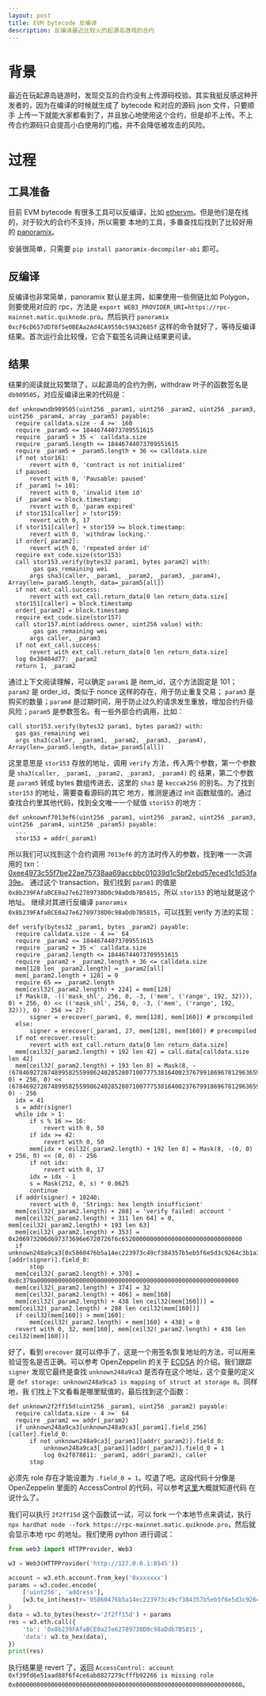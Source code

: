 ```yaml
---
layout: post
title: EVM bytecode 反编译
description: 反编译最近比较火的起源岛游戏的合约
---
```


# 背景

最近在玩起源岛链游时，发现交互的合约没有上传源码校验。其实我挺反感这种开发者的，因为在编译的时候就生成了 bytecode 和对应的源码 json 文件，只要顺手
上传一下就能大家都看到了，并且放心地使用这个合约，但是却不上传。不上传合约源码只会提高小白使用的门槛，并不会降低被攻击的风险。

# 过程

## 工具准备

目前 EVM bytecode 有很多工具可以反编译，比如 [ethervm](https://ethervm.io/decompile)。但是他们是在线的，对于较大的合约不支持，所以需要
本地的工具，多番查找后找到了比较好用的 [panoramix](https://github.com/palkeo/panoramix)。

安装很简单，只需要 `pip install panoramix-decompiler-abi` 即可。

## 反编译

反编译也非常简单，panoramix 默认是主网，如果使用一些侧链比如 Polygon，则要使用对应的 rpc，方法是
`export WEB3_PROVIDER_URI=https://rpc-mainnet.matic.quiknode.pro`。然后执行
`panoramix 0xcF6cD657dDf8f5e0BEAa2Ad4CA9550c59A32685f` 这样的命令就好了，等待反编译结果。首次运行会比较慢，它会下载签名词典让结果更可读。

## 结果

结果的阅读就比较繁琐了，以起源岛的合约为例，withdraw 叶子的函数签名是 `db909505`，对应反编译出来的代码是：

```text
def unknowndb909505(uint256 _param1, uint256 _param2, uint256 _param3, uint256 _param4, array _param5) payable:
  require calldata.size - 4 >=′ 160
  require _param5 <= 18446744073709551615
  require _param5 + 35 <′ calldata.size
  require _param5.length <= 18446744073709551615
  require _param5 + _param5.length + 36 <= calldata.size
  if not stor161:
      revert with 0, 'contract is not initialized'
  if paused:
      revert with 0, 'Pausable: paused'
  if _param1 != 101:
      revert with 0, 'invalid item id'
  if _param4 <= block.timestamp:
      revert with 0, 'param expired'
  if stor151[caller] > !stor159:
      revert with 0, 17
  if stor151[caller] + stor159 >= block.timestamp:
      revert with 0, 'withdraw locking.'
  if order[_param2]:
      revert with 0, 'repeated order id'
  require ext_code.size(stor153)
  call stor153.verify(bytes32 param1, bytes param2) with:
       gas gas_remaining wei
      args sha3(caller, _param1, _param2, _param3, _param4), Array(len=_param5.length, data=_param5[all])
  if not ext_call.success:
      revert with ext_call.return_data[0 len return_data.size]
  stor151[caller] = block.timestamp
  order[_param2] = block.timestamp
  require ext_code.size(stor157)
  call stor157.mint(address owner, uint256 value) with:
       gas gas_remaining wei
      args caller, _param3
  if not ext_call.success:
      revert with ext_call.return_data[0 len return_data.size]
  log 0x38484d77: _param2
  return 1, _param2
```

通过上下文阅读理解，可以确定 `param1` 是 item_id，这个方法固定是 101；`param2` 是 order_id，类似于 nonce 这样的存在，用于防止重复交易；
`param3` 是购买的数量；`param4` 是过期时间，用于防止过久的请求发生重放，增加合约升级风险；`param5` 是参数签名。有一些外部合约调用，比如：

```text
call stor153.verify(bytes32 param1, bytes param2) with:
  gas gas_remaining wei
  args sha3(caller, _param1, _param2, _param3, _param4), Array(len=_param5.length, data=_param5[all])
```

这里意思是 `stor153` 存放的地址，调用 `verify` 方法，传入两个参数，第一个参数是 `sha3(caller, _param1, _param2, _param3, _param4)` 
的 结果，第二个参数是 `param5` 转成 bytes 数组传进去，这里的 `sha3` 是 `keccak256` 的别名。为了找到 `stor153` 的地址，需要查看源码的其它
地方，推测是通过 init 函数赋值的。通过查找合约里其他代码，找到全文唯一一个赋值 `stor153` 的地方：

```text
def unknownf7013ef6(uint256 _param1, uint256 _param2, uint256 _param3, uint256 _param4, uint256 _param5) payable:
  ...
  stor153 = addr(_param1)
```

所以我们可以找到这个合约调用 `7013ef6` 的方法时传入的参数，找到唯一一次调用的 txn：[0xee4973c55f7be22ae75738aa69accbbc01039d1c5bf2ebd57eced1c1d53fa39e](https://polygonscan.com/tx/0xee4973c55f7be22ae75738aa69accbbc01039d1c5bf2ebd57eced1c1d53fa39e)。
通过这个 transaction，我们找到 `param1` 的值是 `0x8b239FAfaBCE0a27e62789738D0c98aDdb7B5815`，所以 `stor153` 的地址就是这个地址。
继续对其进行反编译 `panoramix 0x8b239FAfaBCE0a27e62789738D0c98aDdb7B5815`，可以找到 verify 方法的实现：

```text
def verify(bytes32 _param1, bytes _param2) payable: 
  require calldata.size - 4 >=′ 64
  require _param2 <= 18446744073709551615
  require _param2 + 35 <′ calldata.size
  require _param2.length <= 18446744073709551615
  require _param2 + _param2.length + 36 <= calldata.size
  mem[128 len _param2.length] = _param2[all]
  mem[_param2.length + 128] = 0
  require 65 == _param2.length
  mem[ceil32(_param2.length) + 224] = mem[128]
  if Mask(8, -(('mask_shl', 256, 0, -3, ('mem', ('range', 192, 32))), 0) + 256, 0) << (('mask_shl', 256, 0, -3, ('mem', ('range', 192, 32))), 0) - 256 >= 27:
      signer = erecover(_param1, 0, mem[128], mem[160]) # precompiled
  else:
      signer = erecover(_param1, 27, mem[128], mem[160]) # precompiled
  if not erecover.result:
      revert with ext_call.return_data[0 len return_data.size]
  mem[ceil32(_param2.length) + 192 len 42] = call.data[calldata.size len 42]
  mem[ceil32(_param2.length) + 193 len 8] = Mask(8, -(6784692728748995825599862402852807100777538164002376799186967812963659939840, 0) + 256, 0) << (6784692728748995825599862402852807100777538164002376799186967812963659939840, 0) - 256
  idx = 41
  s = addr(signer)
  while idx > 1:
      if s % 16 >= 16:
          revert with 0, 50
      if idx >= 42:
          revert with 0, 50
      mem[idx + ceil32(_param2.length) + 192 len 8] = Mask(8, -(0, 0) + 256, 0) << (0, 0) - 256
      if not idx:
          revert with 0, 17
      idx = idx - 1
      s = Mask(252, 0, s) * 0.0625
      continue 
  if addr(signer) + 10240:
      revert with 0, 'Strings: hex length insufficient'
  mem[ceil32(_param2.length) + 288] = 'verify failed: account '
  mem[ceil32(_param2.length) + 311 len 64] = 0, mem[ceil32(_param2.length) + 193 len 63]
  mem[ceil32(_param2.length) + 353] = 0x206973206d697373696e6720726f6c6520000000000000000000000000000000
  if unknown248a9ca3[0x5860476b5a14ec223973c49cf384357b5eb5f6e5d3c9264c3b1a3dba97f3f33][addr(signer)].field_0:
      stop
  mem[ceil32(_param2.length) + 370] = 0x8c379a000000000000000000000000000000000000000000000000000000000
  mem[ceil32(_param2.length) + 374] = 32
  mem[ceil32(_param2.length) + 406] = mem[160]
  mem[ceil32(_param2.length) + 438 len ceil32(mem[160])] = mem[ceil32(_param2.length) + 288 len ceil32(mem[160])]
  if ceil32(mem[160]) > mem[160]:
      mem[ceil32(_param2.length) + mem[160] + 438] = 0
  revert with 0, 32, mem[160], mem[ceil32(_param2.length) + 438 len ceil32(mem[160])]
```

好了，看到 `erecover` 就可以停手了，这是一个用签名恢复地址的方法，可以用来验证签名是否正确。可以参考 OpenZeppelin 的关于 
[ECDSA](https://docs.openzeppelin.com/contracts/2.x/api/cryptography#ECDSA) 的介绍。我们跟踪 `signer` 发现它最终是查找
`unknown248a9ca3` 是否存在这个地址，这个变量的定义是 `def storage: unknown248a9ca3 is mapping of struct at storage 0`。同样地，我
们找上下文看看是哪里赋值的，最后找到这个函数：

```text
def unknown2f2ff15d(uint256 _param1, uint256 _param2) payable:
  require calldata.size - 4 >=′ 64
  require _param2 == addr(_param2)
  if unknown248a9ca3[unknown248a9ca3[_param1].field_256][caller].field_0:
      if not unknown248a9ca3[_param1][addr(_param2)].field_0:
          unknown248a9ca3[_param1][addr(_param2)].field_0 = 1
          log 0x2f878811: _param1, addr(_param2), caller
      stop
```

必须先 role 存在才能设置为 `.field_0 = 1`。哎退了吧。这段代码十分像是 OpenZeppelin 里面的 AccessControl 的代码，可以参考[这里](https://github.com/OpenZeppelin/openzeppelin-contracts/blob/master/contracts/access/AccessControl.sol)大概就知道代码
在说什么了。

我们可以执行 `2f2ff15d` 这个函数试一试，可以 fork 一个本地节点来调试，执行
`npx hardhat node --fork https://rpc-mainnet.matic.quiknode.pro`，然后就会显示本地 rpc 的地址。我们使用 python 进行调试：

```python
from web3 import HTTPProvider, Web3

w3 = Web3(HTTPProvider('http://127.0.0.1:8545'))

account = w3.eth.account.from_key('0xxxxxxx')
params = w3.codec.encode(
    ['uint256', 'address'],
    [w3.to_int(hexstr='05860476b5a14ec223973c49cf384357b5eb5f6e5d3c9264c3b1a3dba97f3f33'), account.address],
)
data = w3.to_bytes(hexstr='2f2ff15d') + params
res = w3.eth.call({
    'to': '0x8b239FAfaBCE0a27e62789738D0c98aDdb7B5815',
    'data': w3.to_hex(data),
})
print(res)
```
执行结果是 revert 了，返回
`AccessControl: account 0xf39fd6e51aad88f6f4ce6ab8827279cfffb92266 is missing role 0x0000000000000000000000000000000000000000000000000000000000000000`。

